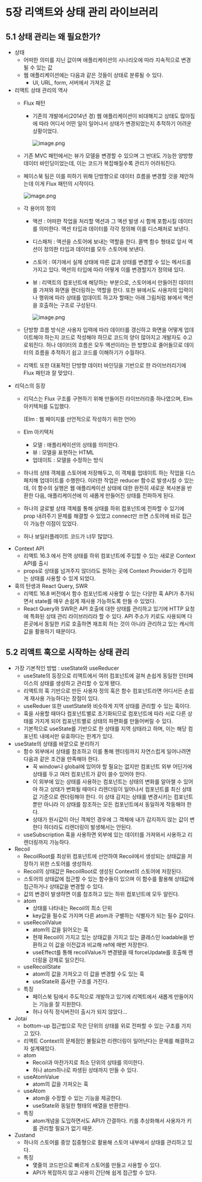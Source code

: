 # 5장 리액트와 상태 관리 라이브러리

## 5.1 상태 관리는 왜 필요한가?

- 상태
    - 어떠한 의미를 지닌 값이며 애플리케이션의 시나리오에 따라 지속적으로 변경될 수 있는 값
    - 웹 애플리케이션에는 다음과 같은 것들이 상태로 분류될 수 있다.
        - UI, URL, form, 서버에서 가져온 값
- 리액트 상태 관리의 역사
    - Flux 패턴
        - 기존의 개발에서(2014년 경) 웹 애플리케이션이 비대해지고 상태도 많아짐에 따라 어디서 어떤 일이 일어나서 상태가 변경되었는지 추적하기 어려운 상황이었다.
            
            ![image.png](5%E1%84%8C%E1%85%A1%E1%86%BC%20%E1%84%85%E1%85%B5%E1%84%8B%E1%85%A2%E1%86%A8%E1%84%90%E1%85%B3%E1%84%8B%E1%85%AA%20%E1%84%89%E1%85%A1%E1%86%BC%E1%84%90%E1%85%A2%20%E1%84%80%E1%85%AA%E1%86%AB%E1%84%85%E1%85%B5%20%E1%84%85%E1%85%A1%E1%84%8B%E1%85%B5%E1%84%87%E1%85%B3%E1%84%85%E1%85%A5%E1%84%85%E1%85%B5%20213f78a2bff18019b4bed114c49bf394/image.png)
            
    - 기존 MVC 패턴에서는 뷰가 모델을 변경할 수 있으며 그 반대도 가능한 양방향 데이터 바인딩이었는데, 이는 코드가 복잡해질수록 관리가 어려워진다.
    - 페이스북 팀은 이를 피하기 위해 단방향으로 데이터 흐름을 변경할 것을 제안하는데 이게 Flux 패턴의 시작이다.
        
        ![image.png](5%E1%84%8C%E1%85%A1%E1%86%BC%20%E1%84%85%E1%85%B5%E1%84%8B%E1%85%A2%E1%86%A8%E1%84%90%E1%85%B3%E1%84%8B%E1%85%AA%20%E1%84%89%E1%85%A1%E1%86%BC%E1%84%90%E1%85%A2%20%E1%84%80%E1%85%AA%E1%86%AB%E1%84%85%E1%85%B5%20%E1%84%85%E1%85%A1%E1%84%8B%E1%85%B5%E1%84%87%E1%85%B3%E1%84%85%E1%85%A5%E1%84%85%E1%85%B5%20213f78a2bff18019b4bed114c49bf394/image%201.png)
        
    - 각 용어의 정의
        - 액션 : 어떠한 작업을 처리할 액션과 그 액션 발생 시 함께 포함시킬 데이터를 의미한다. 액션 타입과 데이터를 각각 정의해 이를 디스패처로 보낸다.
        - 디스패처 : 액션을 스토어에 보내는 역할을 한다. 콜백 함수 형태로 앞서 액션이 정의한 타입과 데이터를 모두 스토어에 보낸다.
        - 스토어 : 여기에서 실제 상태에 따른 값과 상태를 변경할 수 있는 메서드를 가지고 있다. 액션의 타입에 따라 어떻게 이를 변경할지가 정의돼 있다.
        - 뷰 : 리액트의 컴포넌트에 해당하는 부분으로, 스토어에서 만들어진 데이터를 가져와 화면을 렌더링하는 역할을 한다. 또한 뷰에서도 사용자의 입력이나 행위에 따라 상태를 업데이트 하고자 할때는 아래 그림처럼 뷰에서 액션을 호출하는 구조로 구성된다.
            
            ![image.png](5%E1%84%8C%E1%85%A1%E1%86%BC%20%E1%84%85%E1%85%B5%E1%84%8B%E1%85%A2%E1%86%A8%E1%84%90%E1%85%B3%E1%84%8B%E1%85%AA%20%E1%84%89%E1%85%A1%E1%86%BC%E1%84%90%E1%85%A2%20%E1%84%80%E1%85%AA%E1%86%AB%E1%84%85%E1%85%B5%20%E1%84%85%E1%85%A1%E1%84%8B%E1%85%B5%E1%84%87%E1%85%B3%E1%84%85%E1%85%A5%E1%84%85%E1%85%B5%20213f78a2bff18019b4bed114c49bf394/image%202.png)
            
    - 단방향 흐름 방식은 사용자 입력에 따라 데이터를 갱신하고 화면을 어떻게 업데이트해야 하는지 코드로 작성해야 하므로 코드의 양이 많아지고 개발자도 수고로워진다. 허나 데이터의 흐름은 모두 액션이라는 한 방향으로 줄어들므로 데이터의 흐름을 추적하기 쉽고 코드를 이해하기가 수월하다.
    - 리액트 또한 대표적인 단방향 데이터 바인딩을 기반으로 한 라이브러리기에 Flux 패턴과 잘 맞았다.
- 리덕스의 등장
    - 리덕스는 Flux 구조를 구현하기 위해 만들어진 라이브러리중 하나였으며, Elm 아키텍처를 도입했다.
        
        (Elm : 웹 페이지를 선언적으로 작성하기 위한 언어)
        
    - Elm 아키텍처
        - 모델 : 애플리케이션의 상태를 의미한다.
        - 뷰 : 모델을 표현하는 HTML
        - 업데이트 : 모델을 수정하는 방식
    - 하나의 상태 객체를 스토어에 저장해두고, 이 객체를 업데이트 하는 작업을 디스패치해 업데이트를 수행한다. 이러한 작업은 reducer 함수로 발생시킬 수 있는데, 이 함수의 실행은 웹 애플리케이션 상태에 대한 완전히 새로운 복사본을 반환한 다음, 애플리케이션에 이 새롭게 만들어진 상태를 전파하게 된다.
    - 하나의 글로벌 상태 객체를 통해 상태를 하위 컴포넌트에 전파할 수 있기에 prop 내려주기 문제를 해결할 수 있었고 connect만 쓰면 스토어에 바로 접근이 가능한 이점이 있었다.
    - 허나 보일러플레이트 코드가 너무 많았다.
- Context API
    - 리액트 16.3 에서 전역 상태를 하위 컴포넌트에 주입할 수 있는 새로운 Context API를 출시
    - props로 상태를 넘겨주지 않더라도 원하는 곳에 Context Provider가 주입하는 상태를 사용할 수 있게 되었다.
- 훅의 탄생과 React Query, SWR
    - 리액트 16.8 버전에서 함수 컴포넌트에 사용할 수 있는 다양한 훅 API가 추가되면서 state를 매우 손쉽게 재사용 가능하도록 만들 수 있었다.
    - React Query와 SWR은 API 호출에 대한 상태를 관리하고 있기에 HTTP 요청에 특화된 상태 관리 라이브러리라 할 수 있다. API 주소가 키로도 사용되며 다른곳에서 동일한 키로 호출하면 재조회 하는 것이 아니라 관리하고 있는 캐시의 값을 활용하기 때문이다.

## 5.2 리액트 훅으로 시작하는 상태 관리

- 가장 기본적인 방법 : useState와 useReducer
    - useState의 등장으로 리액트에서 여러 컴포넌트에 걸쳐 손쉽게 동일한 인터페이스의 상태를 생성하고 관리할 수 있게 됐다.
    - 리액트의 훅 기반으로 만든 사용자 정의 훅은 함수 컴포넌트라면 어디서든 손쉽게 재사용 가능하다는 장점이 있다.
    - useReduer 또한 usetState와 비슷하게 지역 상태를 관리할 수 있는 훅이다.
    - 훅을 사용할 때마다 컴포넌트별로 초기화되므로 컴포넌트에 따라 서로 다른 상태를 가지게 되어 컴포넌트별로 상태의 파편화를 만들어버릴 수 있다.
    - 기본적으로 useState를 기반으로 한 상태를 지역 상태라고 하며, 이는 해당 컴포넌트 내에서만 유효하다는 한계가 있다.
- useState의 상태를 바깥으로 분리하기
    - 함수 외부에서 상태를 참조하고 이를 통해 렌더링까지 자연스럽게 일어나려면 다음과 같은 조건을 만족해야 한다.
        - 꼭 window나 global에 있어야 할 필요는 없지만 컴포넌트 외부 어딘가에 상태를 두고 여러 컴포넌트가 같이 쓸수 있어야 한다.
        - 이 외부에 있는 상태를 사용하는 컴포넌트는 상태의 변화를 알아챌 수 있어야 하고 상태가 변화될 때마다 리렌더링이 일어나서 컴포넌트를 최신 상태값 기준으로 렌더링해야 한다. 이 상태 감지는 상태를 변경시키는 컴포넌트 뿐만 아니라 이 상태를 참조하는 모든 컴포넌트에서 동일하게 작동해야 한다.
        - 상태가 원시값이 아닌 객체인 경우에 그 객체에 내가 감지하지 않는 값이 변한다 하더라도 리렌더링이 발생해서는 안된다.
    - useSubscription 훅을 사용하면 외부에 있는 데이터를 가져와서 사용하고 리렌더링까지 가능하다.
- Recoil
    - RecoilRoot를 최상위 컴포넌트에 선언하여 Recoil에서 생성되는 상태값을 저장하기 위한 스토어를 생성하자.
    - Recoil의 상태값은 RecoilRoot로 생성된 Context의 스토어에 저장된다.
    - 스토어의 상태값에 접근할 수 있는 함수들이 있으며 이 함수를 활용해 상태값에 접근하거나 상태값을 변경할 수 있다.
    - 값의 변경이 발생하면 이를 참조하고 있는 하위 컴포넌트에 모두 알린다.
    - atom
        - 상태를 나타내는 Recoil의 최소 단위
        - key값을 필수로 가지며 다른 atom과 구별하는 식별자가 되는 필수 값이다.
    - useRecoilValue
        - atom의 값을 읽어오는 훅
        - 현재 Recoil이 가지고 있는 상태값을 가지고 있는 클래스인 loadable을 반환하고 이 값을 이전값과 비교해 ref에 매번 저장한다.
        - useEffect를 통해 recoilValue가 변경됐을 때 forceUpdate를 호출해 렌더링을 강제로 일으킨다.
    - useRecoilState
        - atom의 값을 가져오고 이 값을 변경할 수도 있는 훅
        - useState와 흡사한 구조를 가진다.
    - 특징
        - 페이스북 팀에서 주도적으로 개발하고 있기에 리액트에서 새롭게 만들어지는 기능을 잘 지원한다.
        - 허나 아직 정식버전이 출시가 되지 않았다…
- Jotai
    - bottom-up 접근법으로 작은 단위의 상태를 위로 전파할 수 있는 구조를 가지고 있다.
    - 리액트 Context의 문제점인 불필요한 리렌더링이 일어난다는 문제를 해결하고자 설계돼있다.
    - atom
        - Recoil과 마찬가지로 최소 단위의 상태를 의미한다.
        - 허나 atom하나로 파생된 상태까지 만들 수 있다.
    - useAtomValue
        - atom의 값을 가져오는 훅
    - useAtom
        - atom을 수정할 수 있는 기능을 제공한다.
        - useState와 동일한 형태의 배열을 반환한다.
    - 특징
        - atom개념을 도입하면서도 API가 간결하다. 키를 추상화해서 사용자가 키를 관리할 필요가 없기 때문.
- Zustand
    - 하나의 스토어를 중앙 집중형으로 활용해 스토어 내부에서 상태를 관리하고 있다.
    - 특징
        - 몇줄의 코드만으로 빠르게 스토어를 만들고 사용할 수 있다.
        - API가 복잡하지 않고 사용이 간단해 쉽게 접근할 수 있다.